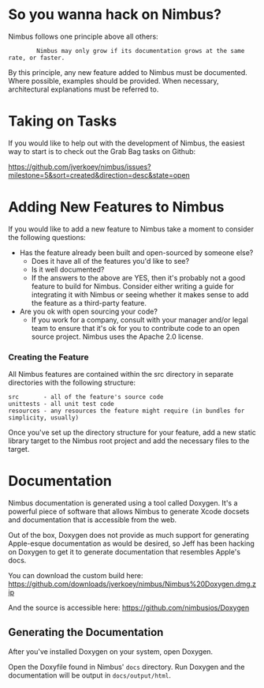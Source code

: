 So you wanna hack on Nimbus?
============================

Nimbus follows one principle above all others:

            Nimbus may only grow if its documentation grows at the same rate, or faster.

By this principle, any new feature added to Nimbus must be documented. Where possible, examples
should be provided. When necessary, architectural explanations must be referred to.


Taking on Tasks
===============

If you would like to help out with the development of Nimbus, the easiest way to start is to
check out the Grab Bag tasks on Github:

https://github.com/jverkoey/nimbus/issues?milestone=5&sort=created&direction=desc&state=open


Adding New Features to Nimbus
=============================

If you would like to add a new feature to Nimbus take a moment to consider the following questions:

- Has the feature already been built and open-sourced by someone else?
  - Does it have all of the features you'd like to see?
  - Is it well documented?
  - If the answers to the above are YES, then it's probably not a good feature to build for
    Nimbus. Consider either writing a guide for integrating it with Nimbus or seeing whether it
    makes sense to add the feature as a third-party feature.
- Are you ok with open sourcing your code?
  - If you work for a company, consult with your manager and/or legal team to ensure that it's ok
    for you to contribute code to an open source project. Nimbus uses the Apache 2.0 license.


### Creating the Feature

All Nimbus features are contained within the src directory in separate directories with the
following structure:

    src       - all of the feature's source code
    unittests - all unit test code
    resources - any resources the feature might require (in bundles for simplicity, usually)

Once you've set up the directory structure for your feature, add a new static library
target to the Nimbus root project and add the necessary files to the target.


Documentation
=============

Nimbus documentation is generated using a tool called Doxygen. It's a powerful piece of software
that allows Nimbus to generate Xcode docsets and documentation that is accessible from the web.

Out of the box, Doxygen does not provide as much support for generating Apple-esque documentation
as would be desired, so Jeff has been hacking on Doxygen to get it to generate documentation
that resembles Apple's docs.

You can download the custom build here:
https://github.com/downloads/jverkoey/nimbus/Nimbus%20Doxygen.dmg.zip

And the source is accessible here:
https://github.com/nimbusios/Doxygen


Generating the Documentation
----------------------------

After you've installed Doxygen on your system, open Doxygen.

Open the Doxyfile found in Nimbus' `docs` directory. Run Doxygen and the
documentation will be output in `docs/output/html`.
